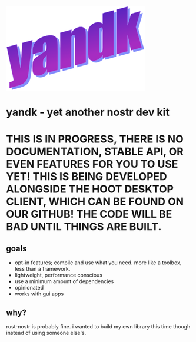 <img height="230" src="logo.png"></img>

# yandk - yet another nostr dev kit

# THIS IS IN PROGRESS, THERE IS NO DOCUMENTATION, STABLE API, OR EVEN FEATURES FOR YOU TO USE YET! THIS IS BEING DEVELOPED ALONGSIDE THE HOOT DESKTOP CLIENT, WHICH CAN BE FOUND ON OUR GITHUB! THE CODE WILL BE BAD UNTIL THINGS ARE BUILT.

## goals

- opt-in features; compile and use what you need. more like a toolbox, less than a framework.
- lightweight, performance conscious
- use a minimum amount of dependencies
- opinionated
- works with gui apps

## why?

rust-nostr is probably fine. i wanted to build my own library this time though instead of using someone else's.
